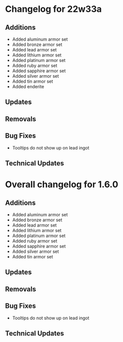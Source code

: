 # Changelog for 22w33a

## Additions

- Added aluminum armor set
- Added bronze armor set
- Added lead armor set
- Added lithium armor set
- Added platinum armor set
- Added ruby armor set
- Added sapphire armor set
- Added silver armor set
- Added tin armor set
- Added enderite

## Updates

## Removals

## Bug Fixes

- Tooltips do not show up on lead ingot

## Technical Updates

# Overall changelog for 1.6.0

## Additions

- Added aluminum armor set
- Added bronze armor set
- Added lead armor set
- Added lithium armor set
- Added platinum armor set
- Added ruby armor set
- Added sapphire armor set
- Added silver armor set
- Added tin armor set

## Updates

## Removals

## Bug Fixes

- Tooltips do not show up on lead ingot

## Technical Updates
